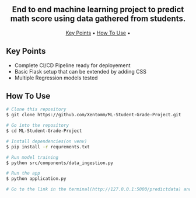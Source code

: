 <h2 align="center">End to end machine learning project to predict math score using data gathered from students.</h2>

<p align="center">
  <a href="#key-points">Key Points</a> •
  <a href="#how-to-use">How To Use</a> •
</p>

## Key Points

* Complete CI/CD Pipeline ready for deployement
* Basic Flask setup that can be extended by adding CSS
* Multiple Regression models tested 

## How To Use

```bash
# Clone this repository
$ git clone https://github.com/Xentomm/ML-Student-Grade-Project.git

# Go into the repository
$ cd ML-Student-Grade-Project

# Install dependencies(on venv)
$ pip install -r requrements.txt

# Run model training
$ python src/components/data_ingestion.py

# Run the app
$ python application.py

# Go to the link in the terminal(http://127.0.0.1:5000/predictdata) and fill up the form
```
